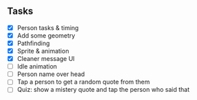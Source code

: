 ## Tasks

- [x] Person tasks & timing
- [x] Add some geometry
- [x] Pathfinding
- [x] Sprite & animation
- [x] Cleaner message UI
- [ ] Idle animation
- [ ] Person name over head
- [ ] Tap a person to get a random quote from them
- [ ] Quiz: show a mistery quote and tap the person who said that
